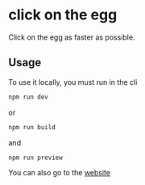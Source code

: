# click on the egg
Click on the egg as faster as possible.

## Usage
To use it locally, you must run in the cli
```bash
npm run dev
```
or
```bash
npm run build
```
and
```bash
npm run preview
```

You can also go to the [website](https://eaterusr.github.io/click-on-the-egg/)